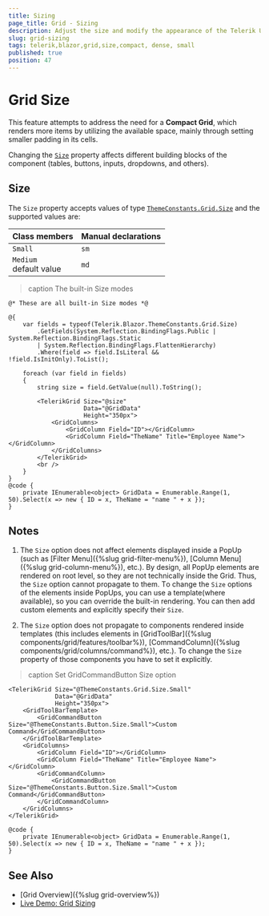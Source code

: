 ```yaml
---
title: Sizing
page_title: Grid - Sizing
description: Adjust the size and modify the appearance of the Telerik UI for Blazor Grid.
slug: grid-sizing
tags: telerik,blazor,grid,size,compact, dense, small
published: true
position: 47
---
```


# Grid Size

This feature attempts to address the need for a **Compact Grid**, which renders more items by utilizing the available space, mainly through setting smaller padding in its cells.

Changing the [`Size`](#size) property affects different building blocks of the component (tables, buttons, inputs, dropdowns, and others). 

## Size

The `Size` property accepts values of type [`ThemeConstants.Grid.Size`](https://docs.telerik.com/blazor-ui/api/Telerik.Blazor.ThemeConstants.Grid.Size) and the supported values are: 

| Class members | Manual declarations |
|------------|--------|
|`Small`|`sm`|
|`Medium` <br /> default value|`md`|


>caption The built-in Size modes

```CSHTML
@* These are all built-in Size modes *@

@{ 
    var fields = typeof(Telerik.Blazor.ThemeConstants.Grid.Size)
        .GetFields(System.Reflection.BindingFlags.Public | System.Reflection.BindingFlags.Static
        | System.Reflection.BindingFlags.FlattenHierarchy)
        .Where(field => field.IsLiteral && !field.IsInitOnly).ToList();

    foreach (var field in fields)
    {
        string size = field.GetValue(null).ToString();

        <TelerikGrid Size="@size"
					 Data="@GridData"
			 	     Height="350px">
            <GridColumns>
                <GridColumn Field="ID"></GridColumn>
                <GridColumn Field="TheName" Title="Employee Name"></GridColumn>
            </GridColumns>
        </TelerikGrid>
        <br />
    }
}
@code {
    private IEnumerable<object> GridData = Enumerable.Range(1, 50).Select(x => new { ID = x, TheName = "name " + x });
}
```

## Notes

1. The `Size` option does not affect elements displayed inside a PopUp (such as [Filter Menu]({%slug grid-filter-menu%}), [Column Menu]({%slug grid-column-menu%}), etc.). By design, all PopUp elements are rendered on root level, so they are not technically inside the Grid. Thus, the `Size` option cannot propagate to them. Тo change the `Size` options of the elements inside PopUps, you can use a template(where available), so you can override the built-in rendering. You can then add custom elements and explicitly specify their `Size`.

1. The `Size` option does not propagate to components rendered inside templates (this includes elements in [GridToolBar]({%slug components/grid/features/toolbar%}), [CommandColumn]({%slug components/grid/columns/command%}), etc.). To change the `Size` property of those components you have to set it explicitly.

>caption Set GridCommandButton Size option

```CSHTML
<TelerikGrid Size="@ThemeConstants.Grid.Size.Small"
             Data="@GridData"
			 Height="350px">
    <GridToolBarTemplate>
        <GridCommandButton Size="@ThemeConstants.Button.Size.Small">Custom Command</GridCommandButton>
    </GridToolBarTemplate>
	<GridColumns>
		<GridColumn Field="ID"></GridColumn>
		<GridColumn Field="TheName" Title="Employee Name"></GridColumn>
        <GridCommandColumn>
            <GridCommandButton Size="@ThemeConstants.Button.Size.Small">Custom Command</GridCommandButton>
        </GridCommandColumn>
	</GridColumns>
</TelerikGrid>

@code {
	private IEnumerable<object> GridData = Enumerable.Range(1, 50).Select(x => new { ID = x, TheName = "name " + x });
}
```

## See Also

  * [Grid Overview]({%slug grid-overview%})
  * [Live Demo: Grid Sizing](https://demos.telerik.com/blazor-ui/grid/sizing)